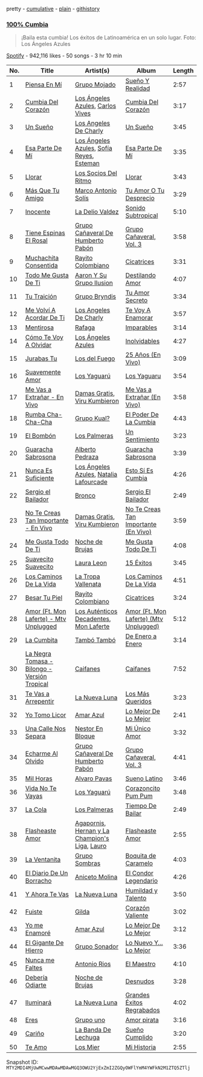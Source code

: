 pretty - [cumulative](/playlists/cumulative/37i9dQZF1DX8yLfjPY8emY.md) - [plain](/playlists/plain/37i9dQZF1DX8yLfjPY8emY) - [githistory](https://github.githistory.xyz/mackorone/spotify-playlist-archive/blob/main/playlists/plain/37i9dQZF1DX8yLfjPY8emY)

### [100% Cumbia](https://open.spotify.com/playlist/37i9dQZF1DX8yLfjPY8emY)

> ¡Baila esta cumbia! Los éxitos de Latinoamérica en un solo lugar\. Foto: Los Ángeles Azules

[Spotify](https://open.spotify.com/user/spotify) - 942,116 likes - 50 songs - 3 hr 10 min

| No. | Title | Artist(s) | Album | Length |
|---|---|---|---|---|
| 1 | [Piensa En Mí](https://open.spotify.com/track/1xKP7GVLY33i5jmx1bB1Kk) | [Grupo Mojado](https://open.spotify.com/artist/28NFZuZbEm7yzMpv1q1Rb7) | [Sueño Y Realidad](https://open.spotify.com/album/3jVJ1fTyUxYdpzb8Pt9V6U) | 2:57 |
| 2 | [Cumbia Del Corazón](https://open.spotify.com/track/4dURe03os9BAxIO0RThU28) | [Los Ángeles Azules](https://open.spotify.com/artist/0ZCO8oVkMj897cKgFH7fRW), [Carlos Vives](https://open.spotify.com/artist/4vhNDa5ycK0ST968ek7kRr) | [Cumbia Del Corazón](https://open.spotify.com/album/3mfwypID037UHlutwTYINo) | 3:17 |
| 3 | [Un Sueño](https://open.spotify.com/track/6iPDBwtiOZGlfQt9HD0jAG) | [Los Angeles De Charly](https://open.spotify.com/artist/0fdpJLsenUo15X3dPPWJSR) | [Un Sueño](https://open.spotify.com/album/0YYee1wCAn79KN9TVD70Tp) | 3:45 |
| 4 | [Esa Parte De Mí](https://open.spotify.com/track/2KGPEwZmxkTb3ibPeIq0Pv) | [Los Ángeles Azules](https://open.spotify.com/artist/0ZCO8oVkMj897cKgFH7fRW), [Sofía Reyes](https://open.spotify.com/artist/0haZhu4fFKt0Ag94kZDiz2), [Esteman](https://open.spotify.com/artist/3ZtIhDSOuRkpDyqjx53X1R) | [Esa Parte De Mí](https://open.spotify.com/album/3StKKTOhmUMbmrqZbH0tDi) | 3:35 |
| 5 | [Llorar](https://open.spotify.com/track/2f9XA7pBMjrHPO2cJW5XCu) | [Los Socios Del Ritmo](https://open.spotify.com/artist/7bzt5lHL6bzLO3c9mkxNMW) | [Llorar](https://open.spotify.com/album/7Jg8fZez7GpqByiKAnej88) | 3:43 |
| 6 | [Más Que Tu Amigo](https://open.spotify.com/track/1Vy7WUJubV9JEoebuJ9dfe) | [Marco Antonio Solís](https://open.spotify.com/artist/3tJnB0s6c3oXPq1SCCavnd) | [Tu Amor O Tu Desprecio](https://open.spotify.com/album/6335RBM5tYZal0oSZm6jvW) | 3:29 |
| 7 | [Inocente](https://open.spotify.com/track/1DFDbSWdESvzWHHAe6BCQ3) | [La Delio Valdez](https://open.spotify.com/artist/3tzacGOmngxUV8W8lU9h3Q) | [Sonido Subtropical](https://open.spotify.com/album/6laFKE1r9Sc5ACUiVImrIV) | 5:10 |
| 8 | [Tiene Espinas El Rosal](https://open.spotify.com/track/1JO6kEdXrxBq9QobefZg0H) | [Grupo Cañaveral De Humberto Pabón](https://open.spotify.com/artist/48zixAu4wMDZwpVbOenDU7) | [Grupo Cañaveral, Vol\. 3](https://open.spotify.com/album/0enYFc2pFSAqZ53enjSU5r) | 3:58 |
| 9 | [Muchachita Consentida](https://open.spotify.com/track/1zVDbrBG7zCd6AXGLmbGj4) | [Rayito Colombiano](https://open.spotify.com/artist/3yJUTkFm88TiJPLhLHKumn) | [Cicatrices](https://open.spotify.com/album/1p4Y2PEsXTnTxWrYjihemm) | 3:31 |
| 10 | [Todo Me Gusta De Ti](https://open.spotify.com/track/5gUoppDphfYsIiguGr5drh) | [Aaron Y Su Grupo Ilusion](https://open.spotify.com/artist/1zVxAFV8uL5V816dzdHvYQ) | [Destilando Amor](https://open.spotify.com/album/0Hkn7bDEG0kyUxI6gQdHzB) | 4:07 |
| 11 | [Tu Traición](https://open.spotify.com/track/2ObbqCZZgwK8VowFYf0RPh) | [Grupo Bryndis](https://open.spotify.com/artist/44WCHvwXBOMz6nm7Mu2ReO) | [Tu Amor Secreto](https://open.spotify.com/album/1ICfNn1KnGQnjyXaYOiB3c) | 3:34 |
| 12 | [Me Volví A Acordar De Ti](https://open.spotify.com/track/7256yGEwDkqs39TKHTeXik) | [Los Angeles De Charly](https://open.spotify.com/artist/0fdpJLsenUo15X3dPPWJSR) | [Te Voy A Enamorar](https://open.spotify.com/album/2vnk3clo4g2pmzD2P5QaDp) | 3:57 |
| 13 | [Mentirosa](https://open.spotify.com/track/3Iw4UVS7fo2TdD6Spmgqaj) | [Rafaga](https://open.spotify.com/artist/0CBKUzrf6yGdTgxAQbUUHS) | [Imparables](https://open.spotify.com/album/7jfg9E2mgCCUgeRAHRJuIG) | 3:14 |
| 14 | [Cómo Te Voy A Olvidar](https://open.spotify.com/track/51dNexiESqcJLsGLrmg1Nv) | [Los Ángeles Azules](https://open.spotify.com/artist/0ZCO8oVkMj897cKgFH7fRW) | [Inolvidables](https://open.spotify.com/album/1v2KdMb9X99cCsdahjRD8Y) | 4:27 |
| 15 | [Jurabas Tu](https://open.spotify.com/track/5ISajXj2M1yvkrC0KsgbR5) | [Los del Fuego](https://open.spotify.com/artist/5L6GbwWUM3Oi5GPnkmmp24) | [25 Años \(En Vivo\)](https://open.spotify.com/album/6ORA5WpFFDIkLQs1UwDCD6) | 3:09 |
| 16 | [Suavemente Amor](https://open.spotify.com/track/7bCNS79pv7K9iYtqAo0uIW) | [Los Yaguarú](https://open.spotify.com/artist/1CajkwEgJac9j9alNJJxTQ) | [Los Yaguaru](https://open.spotify.com/album/6zLHoo66ahzFaPgo7Sp3FA) | 3:54 |
| 17 | [Me Vas a Extrañar \- En Vivo](https://open.spotify.com/track/3CACzG9I3AoKUKA3ODE5zW) | [Damas Gratis](https://open.spotify.com/artist/3YeBTR1Q1rUxKguz4jP6UV), [Viru Kumbieron](https://open.spotify.com/artist/7edrtXagYn0nCFOwQp8AS1) | [Me Vas a Extrañar \(En Vivo\)](https://open.spotify.com/album/628CD4iCvk1Q325ErHXq53) | 3:58 |
| 18 | [Rumba Cha\-Cha\-Cha](https://open.spotify.com/track/6Y0Z4tAyI5JwBPVbxKQpXe) | [Grupo Kual?](https://open.spotify.com/artist/4r880LQXdnpTflv3uqV4kX) | [El Poder De La Cumbia](https://open.spotify.com/album/2S6Dh7t8W9Uwc2ux3mP39m) | 4:43 |
| 19 | [El Bombón](https://open.spotify.com/track/68drjp77R32xEkzP1vxlF6) | [Los Palmeras](https://open.spotify.com/artist/2Htm0q72SjGSmsy8EOIhRG) | [Un Sentimiento](https://open.spotify.com/album/2EUyMEEhYoXunjH60VsniI) | 3:23 |
| 20 | [Guaracha Sabrosona](https://open.spotify.com/track/0p88CmD2dgRH9Y52unhHi3) | [Alberto Pedraza](https://open.spotify.com/artist/3TQh6LXI9ADgyZJTT19TeR) | [Guaracha Sabrosona](https://open.spotify.com/album/0UZNJ0LcKDFyozURk4DUKJ) | 3:39 |
| 21 | [Nunca Es Suficiente](https://open.spotify.com/track/63USmok1OioBzKuWGW9wAg) | [Los Ángeles Azules](https://open.spotify.com/artist/0ZCO8oVkMj897cKgFH7fRW), [Natalia Lafourcade](https://open.spotify.com/artist/1hcdI2N1023RvSwLzTtdsp) | [Esto Sí Es Cumbia](https://open.spotify.com/album/3m1T3n3PcjlOoo4GfLGgkY) | 4:26 |
| 22 | [Sergio el Bailador](https://open.spotify.com/track/3M7WBL64QOmuPiPjhySCJW) | [Bronco](https://open.spotify.com/artist/0VKh7CQDi9MkUvaBMoK1V0) | [Sergio El Bailador](https://open.spotify.com/album/1sk1X49mukrl5sFPjCtk1y) | 2:49 |
| 23 | [No Te Creas Tan Importante \- En Vivo](https://open.spotify.com/track/3trowLiYwwOoiwapLISNyk) | [Damas Gratis](https://open.spotify.com/artist/3YeBTR1Q1rUxKguz4jP6UV), [Viru Kumbieron](https://open.spotify.com/artist/7edrtXagYn0nCFOwQp8AS1) | [No Te Creas Tan Importante \(En Vivo\)](https://open.spotify.com/album/4SPZTJb1KDhmLJRzhgcq5s) | 3:59 |
| 24 | [Me Gusta Todo De Ti](https://open.spotify.com/track/2SEYkDv8jqEVMpppKoG3mY) | [Noche de Brujas](https://open.spotify.com/artist/1bwsprbGyKx2vBbPAwVebl) | [Me Gusta Todo De Ti](https://open.spotify.com/album/3kvLgFBMMD55vLEuBjJUpU) | 4:08 |
| 25 | [Suavecito Suavecito](https://open.spotify.com/track/6cKWDVak6o362TElLvwtmU) | [Laura Leon](https://open.spotify.com/artist/1dON8KmX1N7ZPHCRyhK2hX) | [15 Éxitos](https://open.spotify.com/album/48FUru9enVg1NlLrkZyJW6) | 3:45 |
| 26 | [Los Caminos De La Vida](https://open.spotify.com/track/1layZXCAmJ84fi21OmnTt5) | [La Tropa Vallenata](https://open.spotify.com/artist/6ESzKdcEDKvhUek4ZaHruk) | [Los Caminos De La Vida](https://open.spotify.com/album/2I72wA4qxK4ur3biscv0hv) | 4:51 |
| 27 | [Besar Tu Piel](https://open.spotify.com/track/3sxYWCxHH0TcbPcEd6Ie0N) | [Rayito Colombiano](https://open.spotify.com/artist/3yJUTkFm88TiJPLhLHKumn) | [Cicatrices](https://open.spotify.com/album/1p4Y2PEsXTnTxWrYjihemm) | 3:24 |
| 28 | [Amor \(Ft\. Mon Laferte\) \- Mtv Unplugged](https://open.spotify.com/track/2fscHtYDKLd7xYRCTe3prP) | [Los Auténticos Decadentes](https://open.spotify.com/artist/3HrbmsYpKjWH1lzhad7alj), [Mon Laferte](https://open.spotify.com/artist/4boI7bJtmB1L3b1cuL75Zr) | [Amor \(Ft\. Mon Laferte\) \(Mtv Unplugged\)](https://open.spotify.com/album/6CNdw6WvNlH86Y0h3rVQtw) | 5:12 |
| 29 | [La Cumbita](https://open.spotify.com/track/23ADuBlydh01tBQhJgMgIV) | [Tambó Tambó](https://open.spotify.com/artist/6wAk3K9nxqR0pTLGLctzQu) | [De Enero a Enero](https://open.spotify.com/album/459Jy3R3Jhm4GdpVWKGM0g) | 3:14 |
| 30 | [La Negra Tomasa \- Bilongo \- Versión Tropical](https://open.spotify.com/track/6cVHu0HmKo4oEOSOqooTa3) | [Caifanes](https://open.spotify.com/artist/1GImnM7WYVp95431ypofy9) | [Caifanes](https://open.spotify.com/album/7oNSmwtmqu8EvnD3cv2HOr) | 7:52 |
| 31 | [Te Vas a Arrepentir](https://open.spotify.com/track/5XjusjnRecmB48YdD9BEIJ) | [La Nueva Luna](https://open.spotify.com/artist/6pVmT18pd1QaofDegZUEKX) | [Los Más Queridos](https://open.spotify.com/album/6I4Hfrp7oGAXRmPjcfCAW4) | 3:23 |
| 32 | [Yo Tomo Licor](https://open.spotify.com/track/5EHRc2WJASyZg3alJqsbqU) | [Amar Azul](https://open.spotify.com/artist/04TVfWdJWbfH0FOT2zA1Tg) | [Lo Mejor De Lo Mejor](https://open.spotify.com/album/5utAZ2gLHaRWCTAzbG5e0t) | 2:41 |
| 33 | [Una Calle Nos Separa](https://open.spotify.com/track/48yRazqbGXUfSpGiTPNw0r) | [Nestor En Bloque](https://open.spotify.com/artist/2to8xMgnoxHCXPF7eWJPvg) | [Mi Único Amor](https://open.spotify.com/album/4hAN3ZyBVH5jvhjgW2ZAO8) | 3:32 |
| 34 | [Echarme Al Olvido](https://open.spotify.com/track/4mxSPzxq7VDUIDgALWsrKB) | [Grupo Cañaveral De Humberto Pabón](https://open.spotify.com/artist/48zixAu4wMDZwpVbOenDU7) | [Grupo Cañaveral, Vol\. 3](https://open.spotify.com/album/0enYFc2pFSAqZ53enjSU5r) | 4:41 |
| 35 | [Mil Horas](https://open.spotify.com/track/415WOC7qIqb1pvOOhe90si) | [Alvaro Pavas](https://open.spotify.com/artist/5iCx0rNkZzVivaykkSXLZm) | [Sueno Latino](https://open.spotify.com/album/1hgd43q4QftJJ9RLkz6cz5) | 3:46 |
| 36 | [Vida No Te Vayas](https://open.spotify.com/track/6GU3eVzFRKEFme03ut4b6G) | [Los Yaguarú](https://open.spotify.com/artist/1CajkwEgJac9j9alNJJxTQ) | [Corazoncito Pum Pum](https://open.spotify.com/album/07MvwQNWa6J5fSw3FSS4C5) | 3:48 |
| 37 | [La Cola](https://open.spotify.com/track/45W2wFalCHxcTtrWuH60Ii) | [Los Palmeras](https://open.spotify.com/artist/2Htm0q72SjGSmsy8EOIhRG) | [Tiempo De Bailar](https://open.spotify.com/album/07DvHBaC1nFRiVtwW9vaCM) | 2:49 |
| 38 | [Flasheaste Amor](https://open.spotify.com/track/2ACgvo2Kx4LgWqQ2amvM5C) | [Agapornis](https://open.spotify.com/artist/27Yc5RzJf27tJfqezJnHY1), [Hernan y La Champion's Liga](https://open.spotify.com/artist/04XdCDDrPnnqidaVBTOQjt), [Lauro](https://open.spotify.com/artist/6jf90HKr9vgFgKaQ2iHGHJ) | [Flasheaste Amor](https://open.spotify.com/album/34AlPTtBDL5H8B1Dl2DgoO) | 2:55 |
| 39 | [La Ventanita](https://open.spotify.com/track/2dfnK7rHRibkQR93iZn7Z2) | [Grupo Sombras](https://open.spotify.com/artist/2t5LZnlhZW4ctjLQE9qoae) | [Boquita de Caramelo](https://open.spotify.com/album/0zXEyFkwoxht6Bqd3SgnOm) | 4:03 |
| 40 | [El Diario De Un Borracho](https://open.spotify.com/track/3A4awt6Y9DwHBRuFDoRX5S) | [Aniceto Molina](https://open.spotify.com/artist/0vpwDjHfD1T65OcmvpcF0S) | [El Condor Legendario](https://open.spotify.com/album/1JizA2c3lbWRkz7p0jZEeG) | 4:26 |
| 41 | [Y Ahora Te Vas](https://open.spotify.com/track/33D63T3UWawJDiuGtdqs0a) | [La Nueva Luna](https://open.spotify.com/artist/6pVmT18pd1QaofDegZUEKX) | [Humildad y Talento](https://open.spotify.com/album/4kL9pFuQ2QF46cxCCAcrsF) | 3:50 |
| 42 | [Fuiste](https://open.spotify.com/track/3jxP1S0xXvPBry3scDZj6h) | [Gilda](https://open.spotify.com/artist/6Q6qTNC2rAegcR5QjzcRgE) | [Corazón Valiente](https://open.spotify.com/album/3WuwesFp1zHaIQa98Y3Fcn) | 3:02 |
| 43 | [Yo me Enamoré](https://open.spotify.com/track/6wWLC6V7TJ7NEygWHc1CFh) | [Amar Azul](https://open.spotify.com/artist/04TVfWdJWbfH0FOT2zA1Tg) | [Lo Mejor De Lo Mejor](https://open.spotify.com/album/5utAZ2gLHaRWCTAzbG5e0t) | 3:12 |
| 44 | [El Gigante De Hierro](https://open.spotify.com/track/4HswuCNDyzUiRFfb8DH5Ub) | [Grupo Sonador](https://open.spotify.com/artist/2EliUhznUrwHp1yJvhlHQF) | [Lo Nuevo Y…Lo Mejor](https://open.spotify.com/album/7qIY0P5qM0LzI1SYx9r8dZ) | 3:36 |
| 45 | [Nunca me Faltes](https://open.spotify.com/track/3YCcsuRdJArE4rsAG5V3sW) | [Antonio Rios](https://open.spotify.com/artist/7s652lD4v77szrPEfgMTBi) | [El Maestro](https://open.spotify.com/album/4gSWFSdQ5JnM0PCBlNvNiI) | 4:10 |
| 46 | [Debería Odiarte](https://open.spotify.com/track/5VhWTN08ZA9rPNBGmCuu6N) | [Noche de Brujas](https://open.spotify.com/artist/1bwsprbGyKx2vBbPAwVebl) | [Desnudos](https://open.spotify.com/album/3bPO3lMoj5AdStRso5Q2bH) | 3:28 |
| 47 | [Iluminará](https://open.spotify.com/track/76BnEV7y0FIyDodcCt9sxC) | [La Nueva Luna](https://open.spotify.com/artist/6pVmT18pd1QaofDegZUEKX) | [Grandes Éxitos Regrabados](https://open.spotify.com/album/7Hui8LAkH3zKpZMIztPYLr) | 4:02 |
| 48 | [Eres](https://open.spotify.com/track/3Bak7CHM2RlfkuhCSDfoAj) | [Grupo uno](https://open.spotify.com/artist/7HoVqjRfwcumgHQiKd84jA) | [Amor pirata](https://open.spotify.com/album/2dvXPiV2OhaRqCs0BQfZe5) | 3:16 |
| 49 | [Cariño](https://open.spotify.com/track/4HSZVS72M5MXs9yFQX9irX) | [La Banda De Lechuga](https://open.spotify.com/artist/4fILEHnYOJmHI2Z1VhuWLZ) | [Sueño Cumplido](https://open.spotify.com/album/1gF6aBVQUo0kf76juna4fz) | 3:20 |
| 50 | [Te Amo](https://open.spotify.com/track/2Y1qcW4b9aVRnX1fHaVvxY) | [Los Mier](https://open.spotify.com/artist/2B8mbONjmLnXk4wpqF5UPQ) | [Mi Historia](https://open.spotify.com/album/3XqjOolTMs2plXorDGZINS) | 2:55 |

Snapshot ID: `MTY2MDI4MjUwMCwwMDAwMDAwMGQ3OWU2YjExZmI2ZGQyOWFlYmM4YWFkN2M1ZTQ5ZTlj`
